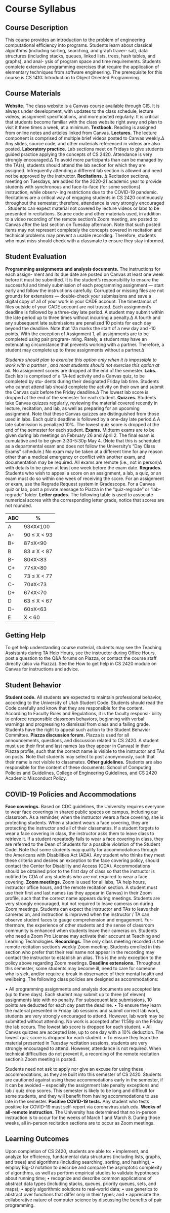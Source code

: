 # Course Syllabus

## Course Description

This course provides an introduction to the problem of engineering computational efficiency into programs. Students learn about classical algorithms (including sorting, searching, and graph traver- sal), data structures (including stacks, queues, linked lists, trees, hash tables, and graphs), and anal- ysis of program space and time requirements. Students complete extensive programming exercises that require the application of elementary techniques from software engineering.
The prerequisite for this course is CS 1410: Introduction to Object Oriented Programming.

## Course Materials
**Website.** The class website is a Canvas course available through CIS. It is always under development, with updates to the class schedule, lecture videos, assignment specifications, and more posted regularly. It is critical that students become familiar with the class website right away and plan to visit it three times a week, at a minimum.
**Textbook.** Reading is assigned from online notes and articles linked from Canvas.
**Lectures.** The lecture component is comprised of multiple brief videos posted to Canvas weekly.∆ Any slides, source code, and other materials referenced in videos are also posted.
**Laboratory practice.** Lab sections meet on Fridays to give students guided practice applying the concepts of CS 2420. Attendance is very strongly encouraged.∆ To avoid more participants than can be managed by the TA(s), students should attend the lab section for which they are assigned. Infrequently attending a different lab section is allowed and need not be approved by the instructor.
**Recitations.** ∆ Recitation sections, meeting on Tuesdays, are added for the 2020-21 academic year to provide students with synchronous and face-to-face (for some sections) instruction, while observ- ing restrictions due to the COVID-19 pandemic. Recitations are a critical way of engaging students in CS 2420 continuously throughout the semester; therefore, attendance is very strongly encouraged .
Students can expect material not covered by lecture videos or labs to be presented in recitations. Source code and other materials used, in addition to a video recording of the remote section’s Zoom meeting, are posted to Canvas after the last section on Tuesday afternoon. Note that such posted items may not represent completely the concepts covered in recitation and technical problems may prevent a usable recording. Therefore, students who must miss should check with a classmate to ensure they stay informed.

## Student Evaluation
**Programming assignments and analysis documents.** The instructions for each assign- ment and its due date are posted on Canvas at least one week before it must be submitted. It is the student’s responsibility to ensure the successful and timely submission of each programming assignment — start early and follow the instructions carefully. Corrupted or missing files are not grounds for extensions — double-check your submissions and save a digital copy of all of your work in your CADE account. The timestamps of files outside of your CADE account are not trusted.
Each assignment’s deadline is followed by a three-day late period. A student may submit within the late period up to three times without incurring a penalty.∆ A fourth and any subsequent late submissions are penalized 10 points for each day beyond the deadline. Note that 12a marks the start of a new day and -10 points.
With the exception of Assignment 1, all assignments are to be completed using pair program- ming. Rarely, a student may have an extenuating circumstance that prevents working with a partner. Therefore, a student may complete up to three assignments without a partner.∆
   
*Students should plan to exercise this option only when it is impossible to work with a partner , and most students should not exercise this option at all.*
No assignment scores are dropped at the end of the semester.
**Labs.** Each lab is comprised of a TA-led activity and a Canvas quiz, to be completed by stu- dents during their designated Friday lab time. Students who cannot attend lab should complete the activity on their own and submit the Canvas quiz before the Friday deadline.∆ The lowest lab score is dropped at the end of the semester for each student.
**Quizzes.** Students take Canvas quizzes regularly, reviewing the material covered recently in lecture, recitation, and lab, as well as preparing for an upcoming assignment. Note that these Canvas quizzes are distinguished from those used in labs.
Each quiz’s deadline is followed by a one-day late period.∆ A late submission is penalized 10%. The lowest quiz score is dropped at the end of the semester for each student.
**Exams.** Midterm exams are to be given during lab meetings on February 26 and April 2. The final exam is cumulative and to be given 3:30-5:30p May 4. (Note that this is scheduled as a departmental exam and does not follow the University’s “Day Class Exams” schedule.) No exam may be taken at a different time for any reason other than a medical emergency or conflict with another exam, and documentation may be required. All exams are remote (i.e., not in person)∆ with details to be given at least one week before the exam date.
**Regrades.** Students who wish to appeal a score on an assignment, a lab, a quiz, or an exam must do so within one week of receiving the score. For an assignment or exam, use the Regrade Request system in Gradescope. For a Canvas quiz or lab, post a private message to Piazza in the “quiz-regrade” or “lab-regrade” folder.
**Letter grades.** The following table is used to associate numerical scores with the corresponding letter grade, notice that scores are not rounded.

ABC | %
-|-
A | 93≤X≤100
A- | 90 ≤ X < 93
B+ | 87≤X<90
B | 83 ≤ X < 87
B- | 80≤X<83
C+ | 77≤X<80
C | 73 ≤ X < 77
C- | 70≤X<73
D+ | 67≤X<70
D | 63 ≤ X < 67
D- | 60≤X<63
E | X < 60

## Getting Help
To get help understanding course material, students may see the Teaching Assistants during TA Help Hours, see the instructor during Office Hours, post a question to the Q&A forums on Piazza, or contact the course staff directly (also via Piazza). See the How to get help in CS 2420 module on Canvas for instructions and advice.

## Student Behavior
**Student code.** All students are expected to maintain professional behavior, according to the University of Utah Student Code. Students should read the Code carefully and know that they are responsible for the content. According to Faculty Rules and Regulations, it is the faculty responsi- bility to enforce responsible classroom behaviors, beginning with verbal warnings and progressing to dismissal from class and a failing grade. Students have the right to appeal such action to the Student Behavior Committee.
**Piazza discussion forum.** Piazza is used for all announcements, questions, and discussion related to CS 2420. A student must use their first and last names (as they appear in Canvas) in their Piazza profile, such that the correct name is visible to the instructor and TAs on posts. Note that students may select to post anonymously, such that their name is not visible to classmates.
**Other guidelines.** Students are also responsible for the content of these documents: School of Computing Policies and Guidelines, College of Engineering Guidelines, and CS 2420 Academic Misconduct Policy.

## COVID-19 Policies and Accommodations
**Face coverings.** Based on CDC guidelines, the University requires everyone to wear face coverings in shared public spaces on campus, including our classroom. As a reminder, when the instructor wears a face covering, she is protecting students. When a student wears a face covering, they are protecting the instructor and all of their classmates. If a student forgets to wear a face covering in class, the instructor asks them to leave class to retrieve it. If a student repeatedly fails to wear a face covering in class, they are referred to the Dean of Students for a possible violation of the Student Code.
Note that some students may qualify for accommodations through the Americans with Disabilities Act (ADA). Any student who thinks they meet these criteria and desires an exception to the face covering policy, should contact the Center for Disability and Access (CDA). Accommodations should be obtained prior to the first day of class so that the instructor is notified by CDA of any students who are not required to wear a face covering.
**Zoom meetings.** Zoom is used for all labs, TA help hours, instructor office hours, and the remote recitation section. A student must use their first and last names (as they appear in Canvas) in their Zoom profile, such that the correct name appears during meetings.
Students are very strongly encouraged, but not required to leave cameras on during Zoom meetings. Students can expect the instructor and TAs to leave their cameras on, and instruction is improved when the instructor / TA can observe student faces to gauge comprehension and engagement. Fur- thermore, the experience of other students and the sense of classroom community is enhanced when students leave their cameras on.
Students who need a Zoom Pro License may activate their account at Teaching and Learning Technologies.
**Recordings.** The only class meeting recorded is the remote recitation section’s weekly Zoom meeting. Students enrolled in this section who prefer that their real name not appear in the recording may contact the instructor to establish an alias. This is the only exception to the policy above regarding Zoom meetings.
**Deadline extensions.** Throughout this semester, some students may become ill, need to care for someone who is sick, and/or require a break in observance of their mental health and wellbeing. The following class policies are designed as accommodations:
 
• All programming assignments and analysis documents are accepted late (up to three days). Each student may submit up to three (of eleven) assignments late with no penalty. For subsequent late submissions, 10 points are deducted for each day past the deadline.
• To ensure they learn the material presented in Friday lab sessions and submit correct lab work, students are very strongly encouraged to attend. However, lab work may be submitted without attending. No work is accepted after 11:59p on the Friday the lab occurs. The lowest lab score is dropped for each student.
• All Canvas quizzes are accepted late, up to one day with a 10% deduction. The lowest quiz score is dropped for each student.
• To ensure they learn the material presented in Tuesday recitation sessions, students are very strongly encouraged to attend. However, attendance is not required. When technical difficulties do not prevent it, a recording of the remote recitation section’s Zoom meeting is posted.

Students need not ask to apply nor give an excuse for using these accommodations, as they are built into this semester of CS 2420. Students are cautioned against using these accommodations early in the semester, if it can be avoided – especially the assignment late penalty exceptions and lab / quiz drop scores. This semester is likely to be long and difficult for some students, and they will benefit from having accommodations to use late in the semester.
**Positive COVID-19 tests.** Any student who tests positive for COVID-19 must self-report via coronavirus.utah.edu.
**Weeks of all-remote instruction.** The University has determined that no in-person instruction is to occur for the weeks of March 1 and March 8. During those weeks, all in-person recitation sections are to occur as Zoom meetings.

## Learning Outcomes
Upon completion of CS 2420, students are able to:
• implement, and analyze for efficiency, fundamental data structures (including lists, graphs, and trees) and algorithms (including searching, sorting, and hashing);
• employ Big-O notation to describe and compare the asymptotic complexity of algorithms, as well as perform empirical studies to validate hypotheses about running time;
• recognize and describe common applications of abstract data types (including stacks, queues, priority queues, sets, and maps);
• apply algorithmic solutions to real-world data;
• use generics to abstract over functions that differ only in their types; and
• appreciate the collaborative nature of computer science by discussing the benefits of pair programming.

